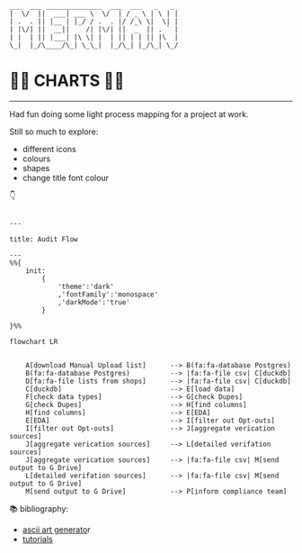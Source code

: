 
```
___  ___ ______________  ___  ___   _   _
|  \/  ||  ___| ___ \  \/  | / _ \ | \ | |
| .  . || |__ | |_/ / .  . |/ /_\ \|  \| |
| |\/| ||  __||    /| |\/| ||  _  || . ` |
| |  | || |___| |\ \| |  | || | | || |\  |
\_|  |_/\____/\_| \_\_|  |_/\_| |_/\_| \_/

```
# :mermaid: CHARTS :mermaid:

---
Had fun doing some light process mapping for a project at work.

Still so much to explore:
- different icons
- colours
- shapes
- change title font colour

:point_down:

```mermaid

---

title: Audit Flow

---
%%{
    init:
        {
            'theme':'dark'
            ,'fontFamily':'monospace'
            ,'darkMode':'true'
        }

}%%

flowchart LR


    A[download Manual Upload list]      --> B(fa:fa-database Postgres)
    B(fa:fa-database Postgres)          --> |fa:fa-file csv| C[duckdb]
    D[fa:fa-file lists from shops]      --> |fa:fa-file csv| C[duckdb]
    C[duckdb]                           --> E[load data]
    F[check data types]                 --> G[check Dupes]
    G[check Dupes]                      --> H[find columns]
    H[find columns]                     --> E[EDA]
    E[EDA]                              --> I[filter out Opt-outs]
    I[filter out Opt-outs]              --> J[aggregate verication sources]
    J[aggregate verication sources]     --> L[detailed verifation sources]
    J[aggregate verication sources]     --> |fa:fa-file csv| M[send output to G Drive]
    L[detailed verifation sources]      --> |fa:fa-file csv| M[send output to G Drive]
    M[send output to G Drive]           --> P[inform compliance team]

```

:books: bibliography:
- [ascii art generato](https://patorjk.com/software/taag/#p=display&f=Graffiti&t=Type%20Something%20)r
- [tutorials](https://mermaid.js.org/ecosystem/tutorials.html)

